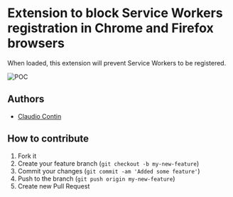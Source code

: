 Extension to block Service Workers registration in Chrome and Firefox browsers
=========

When loaded, this extension will prevent Service Workers to be registered.

![POC](https://i.imgur.com/eQ8Cim0.png)

## Authors ##

  * [Claudio Contin](http://github.com/clod81)

## How to contribute

1. Fork it
2. Create your feature branch (`git checkout -b my-new-feature`)
3. Commit your changes (`git commit -am 'Added some feature'`)
4. Push to the branch (`git push origin my-new-feature`)
5. Create new Pull Request
